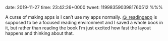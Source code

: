 date: 2019-11-27
time: 23:42:26+0000
tweet: 1199835903981760512
%%%

A curse of making apps is I can’t use my apps normally. [@_readingapp](https://twitter.com/_readingapp) is supposed to be a focused reading environment and I saved a whole book in it, but rather than reading the book I’m just excited how fast the layout happens and thinking about that.
